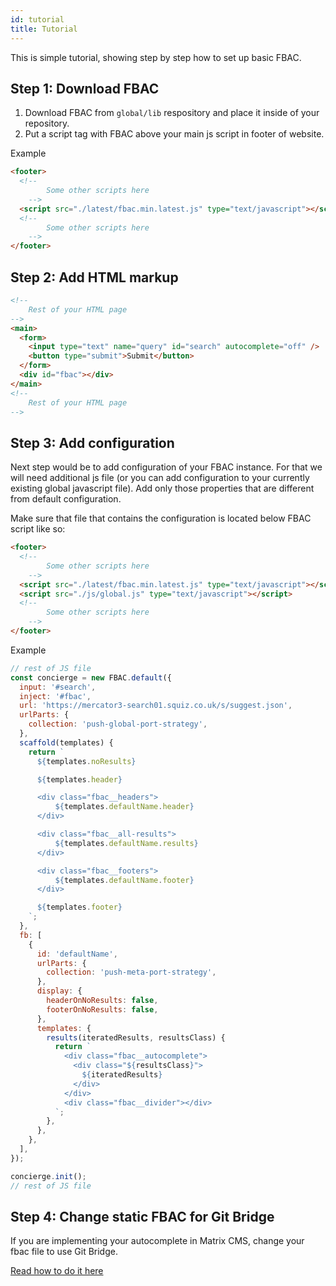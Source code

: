 ```yaml
---
id: tutorial
title: Tutorial
---
```


This is simple tutorial, showing step by step how to set up basic FBAC.

## Step 1: Download FBAC

1. Download FBAC from `global/lib` respository and place it inside of your repository.
2. Put a script tag with FBAC above your main js script in footer of website.

Example

```html
<footer>
  <!--
        Some other scripts here
    -->
  <script src="./latest/fbac.min.latest.js" type="text/javascript"></script>
  <!--
        Some other scripts here
    -->
</footer>
```

## Step 2: Add HTML markup

```html
<!--
    Rest of your HTML page
-->
<main>
  <form>
    <input type="text" name="query" id="search" autocomplete="off" />
    <button type="submit">Submit</button>
  </form>
  <div id="fbac"></div>
</main>
<!--
    Rest of your HTML page
-->
```

## Step 3: Add configuration

Next step would be to add configuration of your FBAC instance. For that we will need additional js file (or you can add configuration to your currently existing global javascript file). Add only those properties that are different from default configuration.

Make sure that file that contains the configuration is located below FBAC script like so:

```html
<footer>
  <!--
        Some other scripts here
    -->
  <script src="./latest/fbac.min.latest.js" type="text/javascript"></script>
  <script src="./js/global.js" type="text/javascript"></script>
  <!--
        Some other scripts here
    -->
</footer>
```

Example

```js
// rest of JS file
const concierge = new FBAC.default({
  input: '#search',
  inject: '#fbac',
  url: 'https://mercator3-search01.squiz.co.uk/s/suggest.json',
  urlParts: {
    collection: 'push-global-port-strategy',
  },
  scaffold(templates) {
    return `
      ${templates.noResults}

      ${templates.header}

      <div class="fbac__headers">
          ${templates.defaultName.header}
      </div>

      <div class="fbac__all-results">
          ${templates.defaultName.results}
      </div>

      <div class="fbac__footers">
          ${templates.defaultName.footer}
      </div>

      ${templates.footer}
    `;
  },
  fb: [
    {
      id: 'defaultName',
      urlParts: {
        collection: 'push-meta-port-strategy',
      },
      display: {
        headerOnNoResults: false,
        footerOnNoResults: false,
      },
      templates: {
        results(iteratedResults, resultsClass) {
          return `
            <div class="fbac__autocomplete">
              <div class="${resultsClass}">
                ${iteratedResults}
              </div>
            </div>
            <div class="fbac__divider"></div>
          `;
        },
      },
    },
  ],
});

concierge.init();
// rest of JS file
```

## Step 4: Change static FBAC for Git Bridge

If you are implementing your autocomplete in Matrix CMS, change your fbac file to use Git Bridge.

[Read how to do it here](0-getting-started-0-installation.md#installing-fbac-in-matrix-cms)

